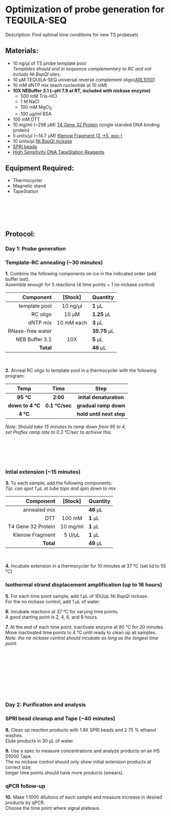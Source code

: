 Optimization of probe generation for TEQUILA-SEQ
================================================================================
Description: Find optimal time conditions for new TS probesets

Materials:
--------------------------------------------------------------------------------
  * 10 ng/µl of TS probe template pool <br/> _Templates should end in sequence complementary to RC and not include Nt.BspQI sites._
  * 10 µM TEQUILA-SEQ universal reverse complement oligo([ARL1050](../ARL-primers.csv))
  * 10 mM dNTP mix (each nucleotide at 10 mM)
  * **10X NEBuffer 3.1 (~pH 7.9 at RT, included with nickase enzyme)**
    * 500 mM Tris-HCl
    * 1 M NaCl
    * 100 mM MgCl<sub/>2<sub>
    * 100 µg/ml BSA
  * 100 mM DTT
  * 10 mg/ml (~298 µM) [T4 Gene 32 Protein](https://www.neb.com/en-us/products/m0300-t4-gene-32-protein) (single standed DNA binding protein)
  * 5 units/µl (~14.7 µM) [Klenow Fragment (3´→5´ exo-)](https://www.neb.com/en-us/products/m0212-klenow-fragment-3-5-exo)
  * 10 units/µl [Nt.BspQI nickase](https://www.neb.com/en-us/products/r0644-ntbspqi) 
  * [SPRI beads](./SPRI-beads.md)
  * [High Sensitivity DNA TapeStation Reagents](https://www.agilent.com/en/product/automated-electrophoresis/tapestation-systems/tapestation-dna-screentape-reagents/high-sensitivity-dna-screentape-analysis-228262)
  
Equipment Required:
--------------------------------------------------------------------------------
  * Thermocycler
  * Magnetic stand
  * TapeStation

<br/><br/><br/><br/>

Protocol:
--------------------------------------------------------------------------------
### Day 1: Probe generation

### Template-RC annealing (~30 minutes)

**1.** Combine the following components on ice in the indicated order (add buffer last). <br/> Assemble enough for 5 reactions (4 time points + 1 no nickase control)

  | Component | [Stock] | Quantity | 
  | ---------: | :---------: |:---------- |
  | template pool | 10 ng/µl | **1**  µL | 
  | RC oligo | 10 µM | **1.25**  µL |
  | dNTP mix | 10 mM each | **3**  µL |
  | RNase-free water|| **35.75**  µL |
  | NEB Buffer 3.1| 10X | **5**  µL |
  | **Total** || **46** µL |
  <br/>
  
**2.** Anneal RC oligo to template pool in a thermocycler with the following program:  

  | Temp | Time | Step |
  | :--------: | :---------: |:---------: |
  | **95 °C** | **2:00** | **inital denaturation** |
  | **down to 4 °C** | **0.1 °C/sec** | **gradual ramp down** |
  | **4 °C** || **hold until next step** |
  
  _Note: Should take 15 minutes to ramp down from 95 to 4,_ <br/> _set Proflex ramp rate to 0.3 °C/sec to achieve this._
<br/>

<br/><br/><br/><br/>

### Intial extension (~15 minutes)

**3.** To each sample, add the following components: <br/> _Tip: can spot 1 µL at tube tops and spin down to mix_

  | Component | [Stock] | Quantity | 
  | ---------: | :---------: |:---------- |
  | annealed mix || **46**  µL | 
  | DTT | 100 mM | **1**  µL |
  | T4 Gene 32 Protein | 10 mg/ml | **1**  µL |
  | Klenow Fragment| 5 U/µL | **1**  µL |
  | **Total** || **49** µL |
  <br/>

**4.** Incubate extension in a thermocycler for 10 minutes at 37 °C (set lid to 55 °C)

### Isothermal strand displacement amplification (up to 16 hours)

**5.** For each time point sample, add 1 µL of 10U/µL Nt.BspQI nickase. <br/> For the no nickase control, add 1 µL of water.

**6.** Incubate reactions at 37 °C for varying time points. <br/> A good starting point is 2, 4, 6, and 8 hours.

**7.** At the end of each time point, inactivate enzyme at 80 °C for 20 minutes. <br/> Move inactivated time points to 4 °C until ready to clean up all samples. <br/> _Note: the no nickase control should incubate as long as the longest time point._

<br/><br/><br/><br/><br/><br/><br/><br/>

### Day 2: Purification and analysis

### SPRI bead cleanup and Tape (~40 minutes)

**8.** Clean up reaction products with 1.8X SPRI beads and 2 75 % ethanol washes. <br/> Elute products in 30 µL of water.

**9.** Use a spec to measure concentrations and analyze products on an HS D1000 Tape. <br/> The no nickase control should only show initial extension products at correct size, <br/> longer time points should have more products (smears).

### qPCR follow-up

**10.** Make 1:1000 dilutions of each sample and measure increase in desired products by qPCR. <br/> Choose the time point where signal plateaus.
